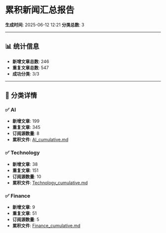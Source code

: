 # 累积新闻汇总报告

**生成时间**: 2025-06-12 12:21
**分类总数**: 3

---

## 📊 统计信息

- **新增文章总数**: 246
- **重复文章总数**: 547
- **成功分类**: 3/3

---

## 📂 分类详情

### ✅ AI
- **新增文章**: 199
- **重复文章**: 345
- **订阅源数量**: 8
- **累积文件**: [AI_cumulative.md](./AI_cumulative.md)

### ✅ Technology
- **新增文章**: 38
- **重复文章**: 151
- **订阅源数量**: 10
- **累积文件**: [Technology_cumulative.md](./Technology_cumulative.md)

### ✅ Finance
- **新增文章**: 9
- **重复文章**: 51
- **订阅源数量**: 5
- **累积文件**: [Finance_cumulative.md](./Finance_cumulative.md)
